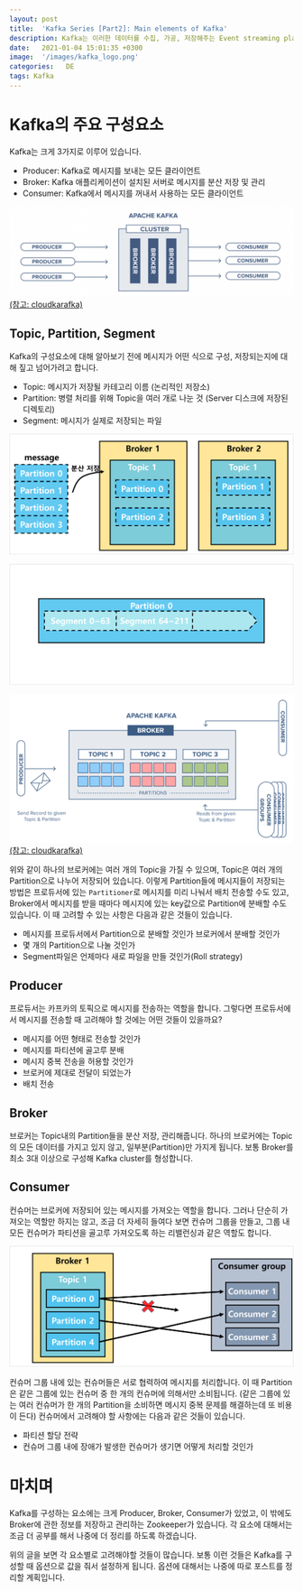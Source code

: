 ```yaml
---
layout: post
title:  'Kafka Series [Part2]: Main elements of Kafka'
description: Kafka는 이러한 데이터를 수집, 가공, 저장해주는 Event streaming platform입니다.
date:   2021-01-04 15:01:35 +0300
image:  '/images/kafka_logo.png'
categories:   DE
tags: Kafka
---
```



# Kafka의 주요 구성요소
Kafka는 크게 3가지로 이루어 있습니다.  
- Producer: Kafka로 메시지를 보내는 모든 클라이언트
- Broker: Kafka 애플리케이션이 설치된 서버로 메시지를 분산 저장 및 관리
- Consumer: Kafka에서 메시지를 꺼내서 사용하는 모든 클라이언트

![](/images/kafka_7.png)
[(참고: cloudkarafka)](https://www.cloudkarafka.com/blog/part1-kafka-for-beginners-what-is-apache-kafka.html)  

## Topic, Partition, Segment
Kafka의 구성요소에 대해 알아보기 전에 메시지가 어떤 식으로 구성, 저장되는지에 대해 짚고 넘어가려고 합니다.
- Topic: 메시지가 저장될 카테고리 이름 (논리적인 저장소)
- Partition: 병렬 처리를 위해 Topic을 여러 개로 나눈 것 (Server 디스크에 저장된 디렉토리)
- Segment: 메시지가 실제로 저장되는 파일  

![](/images/kafka_8.png)

![](/images/kafka_9.png)

![](/images/kafka_6.png)  
[(참고: cloudkarafka)](https://www.cloudkarafka.com/blog/part1-kafka-for-beginners-what-is-apache-kafka.html)  

위와 같이 하나의 브로커에는 여러 개의 Topic을 가질 수 있으며, Topic은 여러 개의 Partition으로 나누어 저장되어 있습니다. 이렇게 Partition들에 메시지들이 저장되는 방법은 프로듀서에 있는 `Partitioner`로 메시지를 미리 나눠서 배치 전송할 수도 있고, Broker에서 메시지를 받을 때마다 메시지에 있는 key값으로 Partition에 분배할 수도 있습니다. 이 때 고려할 수 있는 사항은 다음과 같은 것들이 있습니다.  
- 메시지를 프로듀서에서 Partition으로 분배할 것인가 브로커에서 분배할 것인가
- 몇 개의 Partition으로 나눌 것인가
- Segment파일은 언제마다 새로 파일을 만들 것인가(Roll strategy) 

## Producer
프로듀서는 카프카의 토픽으로 메시지를 전송하는 역할을 합니다. 그렇다면 프로듀서에서 메시지를 전송할 때 고려해야 할 것에는 어떤 것들이 있을까요?  
- 메시지를 어떤 형태로 전송할 것인가
- 메시지를 파티션에 골고루 분배
- 메시지 중복 전송을 허용할 것인가
- 브로커에 제대로 전달이 되었는가
- 배치 전송

## Broker
브로커는 Topic내의 Partition들을 분산 저장, 관리해줍니다. 하나의 브로커에는 Topic의 모든 데이터를 가지고 있지 않고, 일부분(Partition)만 가지게 됩니다. 보통 Broker를 최소 3대 이상으로 구성해 Kafka cluster를 형성합니다.

## Consumer
컨슈머는 브로커에 저장되어 있는 메시지를 가져오는 역할을 합니다. 그러나 단순히 가져오는 역할만 하지는 않고, 조금 더 자세히 들여다 보면 컨슈머 그룹을 만들고, 그룹 내 모든 컨슈머가 파티션을 골고루 가져오도록 하는 리밸런싱과 같은 역할도 합니다.  

![](/images/kafka_10.png)

컨슈머 그룹 내에 있는 컨슈머들은 서로 협력하여 메시지를 처리합니다. 이 때 Partition은 같은 그룹에 있는 컨슈머 중 한 개의 컨슈머에 의해서만 소비됩니다. (같은 그룹에 있는 여러 컨슈머가 한 개의 Partition을 소비하면 메시지 중복 문제를 해결하는데 또 비용이 든다) 컨슈머에서 고려해야 할 사항에는 다음과 같은 것들이 있습니다.  
- 파티션 할당 전략
- 컨슈머 그룹 내에 장애가 발생한 컨슈머가 생기면 어떻게 처리할 것인가

# 마치며
Kafka를 구성하는 요소에는 크게 Producer, Broker, Consumer가 있었고, 이 밖에도 Broker에 관한 정보를 저장하고 관리하는 Zookeeper가 있습니다. 각 요소에 대해서는 조금 더 공부를 해서 나중에 더 정리를 하도록 하겠습니다.  

위의 글을 보면 각 요소별로 고려해야할 것들이 많습니다. 보통 이런 것들은 Kafka를 구성할 때 옵션으로 값을 줘서 설정하게 됩니다. 옵션에 대해서는 나중에 따로 포스트를 정리할 계획입니다.  